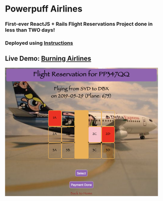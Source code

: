 # Powerpuff Airlines

### First-ever ReactJS + Rails Flight Reservations Project done in less than TWO days!
### Deployed using [Instructions](https://facebook.github.io/create-react-app/docs/deployment) 

## Live Demo: [Burning Airlines](https://mmborres.github.io/burning_airlines_client/#/)

![Burning Airlines](Screen%20Shot%202019-05-10%20at%2011.02.40%20pm.png "Burning Airlines")

